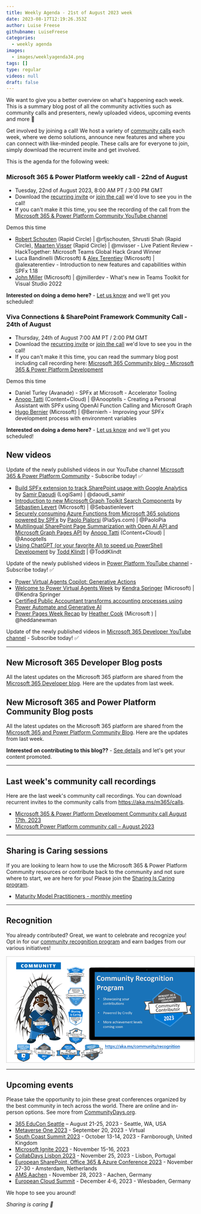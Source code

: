 ```yaml
---
title: Weekly Agenda - 21st of August 2023 week
date: 2023-08-17T12:19:26.353Z
author: Luise Freese
githubname: LuiseFreese
categories:
  - weekly agenda
images:
  - images/weeklyagenda34.png
tags: []
type: regular
videos: null
draft: false
---
```


We want to give you a better overview on what's happening each week. This is a summary blog post of all the community activities such as community calls and presenters, newly uploaded videos, upcoming events and more 🚀

Get involved by joining a call! We host a variety of [community calls](https://aka.ms/community/calls) each week, where we demo solutions, announce new features and where you can connect with like-minded people. These calls are for everyone to join, simply download the recurrent invite and get involved.

This is the agenda for the following week:

### Microsoft 365 & Power Platform weekly call - 22nd of August

* Tuesday, 22nd of August 2023, 8:00 AM PT / 3:00 PM GMT
* Download the [recurring invite](https://aka.ms/m365-dev-call) or [join the call](https://aka.ms/m365-dev-call-join) we'd love to see you in the call!
* If you can't make it this time, you see the recording of the call from the [Microsoft 365 & Power Platform Community YouTube channel](https://www.youtube.com/watch?v=MX8OVvsAK0s&list=PLR9nK3mnD-OUQOW86tT5dkCRQAVGY7DlH)

Demos this time

* [Robert Schouten](https://twitter.com/rfjschouten) (Rapid Circle) | @rfjschouten, Shrusti Shah (Rapid Circle), [Maarten Visser](https://twitter.com/mvisser) (Rapid Circle) | @mvisser - Live Patient Review - HackTogether: Microsoft Teams Global Hack Grand Winner
* Luca Bandinelli (Microsoft) & [Alex Terentiev](https://twitter.com/alexaterentiev) (Microsoft) | @alexaterentiev - Introduction to new features and capabilities within SPFx 1.18
* [John Miller](https://twitter.com/jmillerdev) (Microsoft) | @jmillerdev - What's new in Teams Toolkit for Visual Studio 2022

**Interested on doing a demo here?** - [Let us know](https://aka.ms/community/request/demo) and we'll get you scheduled!


### Viva Connections & SharePoint Framework Community Call - 24th of August

* Thursday, 24th of August 7:00 AM PT / 2:00 PM GMT
* Download the [recurring invite](https://aka.ms/spdev-sig-call) or [join the call](https://aka.ms/spdev-sig-call-join) we'd love to see you in the call!
* If you can't make it this time, you can read the summary blog post including call recording here: [Microsoft 365 Community blog - Microsoft 365 & Power Platform Development](https://pnp.github.io/blog/categories/microsoft-365-and-power-platform-development-community-call/)

Demos this time

* Daniel Turley (Avanade) - SPFx at Microsoft - Accelerator Tooling
* [Anoop Tatti](https://twitter.com/anooptells) (Content+Cloud) | @Anooptells - Creating a Personal Assistant with SPFx using OpenAI Function Calling and Microsoft Graph
* [Hugo Bernier](https://twitter.com/bernierh) (Microsoft) | @Bernierh - Improving your SPFx development process with environment variables

**Interested on doing a demo here?** - [Let us know](https://aka.ms/community/request/demo) and we'll get you scheduled!


## New videos 

Update of the newly published videos in our YouTube channel [Microsoft 365 & Power Platform Community](https://www.youtube.com/channel/UC_mKdhw-V6CeCM7gTo_Iy7w) - Subscribe today! ✅

* [Build SPFx extension to track SharePoint usage with Google Analytics](https://www.youtube.com/watch?v=ticKaqk8mjk) by [Samir Daoudi](https://twitter.com/daoudi_samir) (LogiSam) | @daoudi_samir
* [Introduction to new Microsoft Graph Toolkit Search Components](https://www.youtube.com/watch?v=bBuBgFQAXqM&t=2s) by [Sébastien Levert](https://twitter.com/sebastienlevert) (Microsoft) | @Sebastienlevert
* [Securely consuming Azure Functions from Microsoft 365 solutions powered by SPFx](https://www.youtube.com/watch?v=l9S2oc2Svz4&t=5s) by [Paolo Pialorsi](https://twitter.com/PaoloPia) (PiaSys.com) | @PaoloPia
* [Multilingual SharePoint Page Summarization with Open AI API and Microsoft Graph Pages API](https://www.youtube.com/watch?v=66MPYTjLtFM) by [Anoop Tatti](https://twitter.com/anooptells) (Content+Cloud) | @Anooptells
* [Using ChatGPT (or your favorite AI) to speed up PowerShell Development](https://www.youtube.com/watch?v=J_M5vcIdzZ4) by [Todd Klindt](https://twitter.com/toddklindt) | @ToddKlindt


Update of the newly published videos in [Power Platform YouTube channel](https://www.youtube.com/@mspowerplatform) - Subscribe today! ✅

* [Power Virtual Agents Copilot: Generative Actions](https://www.youtube.com/watch?v=l-FQXSrboIg)
* [Welcome to Power Virtual Agents Week](https://www.youtube.com/watch?v=6UweUrIrNPU) by [Kendra Springer](https://twitter.com/KendraSpringer) (Microsoft) | @Kendra Springer
* [Certified Public Accountant transforms accounting processes using Power Automate and Generative AI](https://www.youtube.com/watch?v=dSoCR3ZPNhY)
* [Power Pages Week Recap](https://www.youtube.com/watch?v=vdripgVGGqc) by [Heather Cook](https://twitter.com/heddanewman) (Microsoft ) | @heddanewman

Update of the newly published videos in [Microsoft 365 Developer YouTube channel](https://www.youtube.com/@Microsoft365Developer) - Subscribe today! ✅


---

## New Microsoft 365 Developer Blog posts

All the latest updates on the Microsoft 365 platform are shared from the [Microsoft 365 Developer blog](https://devblogs.microsoft.com/microsoft365dev/). Here are the updates from last week.


## New Microsoft 365 and Power Platform Community Blog posts

All the latest updates on the Microsoft 365 platform are shared from the [Microsoft 365 and Power Platform Community Blog](https://pnp.github.io/blog/). Here are the updates from last week.

**Interested on contributing to this blog??** - [See details](https://pnp.github.io/blog/post/contribute-blog/) and let's get your content promoted.

---

## Last week's community call recordings

Here are the last week's community call recordings. You can download recurrent invites to the community calls from https://aka.ms/m365/calls.

* [Microsoft 365 & Power Platform Development Community call August 17th, 2023](https://www.youtube.com/watch?v=qtKKQkk__G8)
* [Microsoft Power Platform community call – August 2023](https://www.youtube.com/watch?v=8fHZs-W2qg4)


---

## Sharing is Caring sessions

If you are looking to learn how to use the Microsoft 365 & Power Platform Community resources or contribute back to the community and not sure where to start, we are here for you! Please join the [Sharing Is Caring program](https://pnp.github.io/sharing-is-caring/).

* [Maturity Model Practitioners - monthly meeting](https://aka.ms/mm4m365/invite)

---

## Recognition

You already contributed? Great, we want to celebrate and recognize you! Opt in for our [community recognition program](https://pnp.github.io/recognitionprogram/) and earn badges from our various initiatives! 

![together-221201.png](images/community-recognization-program.png)

---

## Upcoming events

Please take the opportunity to join these great conferences organized by the best community in tech across the world. There are online and in-person options. See more from [CommunityDays.org](https://www.communitydays.org/).

* [365 EduCon Seattle](https://365educon.com/Seattle/) – August 21-25, 2023 - Seattle, WA, USA
* [Metaverse One 2023](https://www.communitydays.org/event/2023-09-20/metaverse-one-2023) - September 20, 2023 - Virtual
* [South Coast Summit 2023](https://www.southcoastsummit.com/) - October 13-14, 2023 - Farnborough, United Kingdom
* [Microsoft Ignite 2023](https://ignite.microsoft.com/) - November 15-16, 2023
* [CollabDays Lisbon 2023](https://www.collabdays.org/2023-lisbon/) - November 25, 2023 - Lisbon, Portugal
* [European SharePoint, Office 365 & Azure Conference 2023](https://www.sharepointeurope.com/) - November 27-30 - Amsterdam, Netherlands
* [AMS Aachen](https://www.communitydays.org/event/2023-11-28/ams-aachen) - November 28, 2023 - Aachen, Germany
* [European Cloud Summit](https://www.cloudsummit.eu/) - December 4-6, 2023 - Wiesbaden, Germany

We hope to see you around!

_Sharing is caring 🧡_
